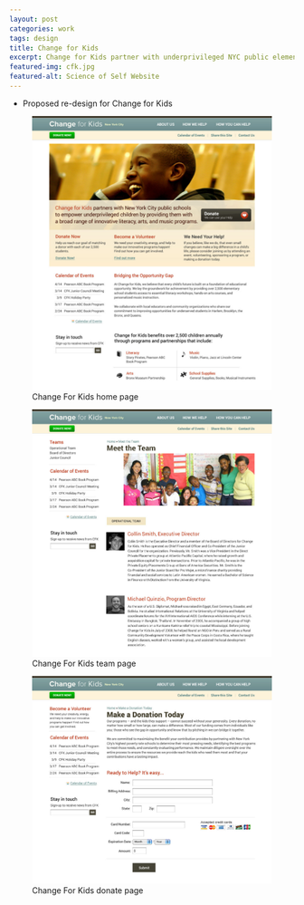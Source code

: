 ```yaml
---
layout: post
categories: work
tags: design
title: Change for Kids
excerpt: Change for Kids partner with underprivileged NYC public elementary schools to strengthen literacy, arts, and healthy living.
featured-img: cfk.jpg
featured-alt: Science of Self Website
---
```


* Proposed re-design for Change for Kids

<figure class="mt-4 mb-4">
  <div class="screenshot screenshot-chrome">
    <img src="img/cfk.jpg" loading="lazy" class="border border-light">
  </div>
  <figcaption>Change For Kids home page</figcaption>
</figure>

<figure class="mb-4">
  <div class="screenshot screenshot-chrome">
    <img src="img/cfk-team.jpg" loading="lazy" class="border border-light">
  </div>
  <figcaption>Change For Kids team page</figcaption>
</figure>

<figure class="mb-4">
  <div class="screenshot screenshot-chrome">
    <img src="img/cfk-donate.jpg" loading="lazy" class="border border-light">
  </div>
  <figcaption>Change For Kids donate page</figcaption>
</figure>
